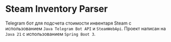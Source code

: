 # Steam Inventory Parser

Telegram бот для подсчета стоимости инвентаря Steam с использованием `Java Telegram Bot API` и `SteamWebApi`.
Проект написан на `Java 21` с использованием `Spring Boot 3`.